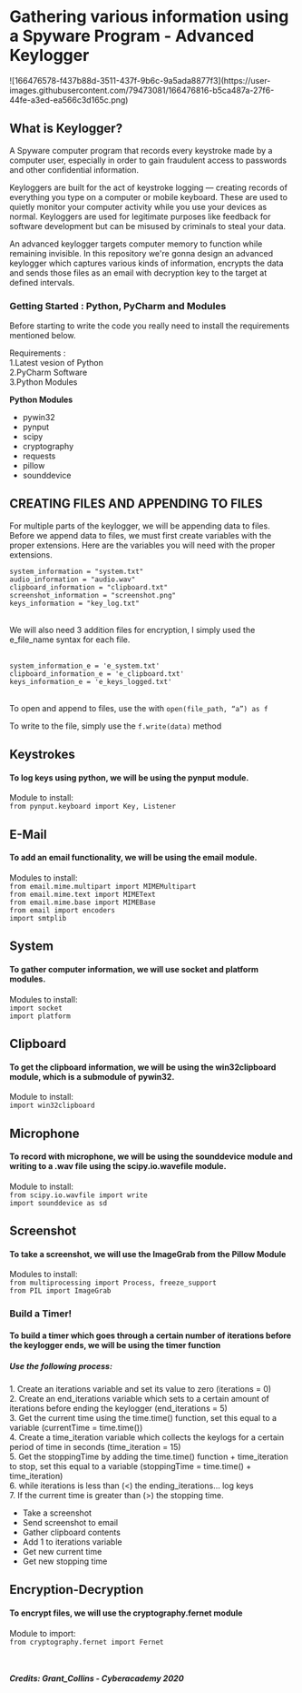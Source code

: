# Gathering various information using a Spyware Program - Advanced Keylogger
<html>
<body>
   ![166476578-f437b88d-3511-437f-9b6c-9a5ada8877f3](https://user-images.githubusercontent.com/79473081/166476816-b5ca487a-27f6-44fe-a3ed-ea566c3d165c.png)


<h2>What is Keylogger?</h2>
<p>A Spyware computer program that records every keystroke made by a computer user, especially in order to gain fraudulent access to passwords and other confidential information.</p>
<p>Keyloggers are built for the act of keystroke logging — creating records of everything you type on a computer or mobile keyboard. These are used to quietly monitor your computer activity while you use your devices as normal. Keyloggers are used for legitimate purposes like feedback for software development but can be misused by criminals to steal your data.</p>
    
<p>An advanced keylogger targets computer memory to function while remaining invisible. In this repository we're gonna design an advanced keylogger which captures various kinds of information, encrypts the data and sends those files as an email with decryption key to the target at defined intervals.</p>

<h3><b>Getting Started : Python, PyCharm and Modules</h3></b> 

<p>Before starting to write the code you really need to install the requirements mentioned below.</p>

Requirements :<br>
     1.Latest vesion of Python<br>
     2.PyCharm Software<br>
     3.Python Modules

  <b>Python Modules</b><br>
    <ul>
        <li>pywin32</li>
        <li>pynput</li>
        <li>scipy</li>
        <li>cryptography</li>
        <li>requests</li>
        <li>pillow</li>
        <li>sounddevice</li>
        
  </ul>
    <h2>CREATING FILES AND APPENDING TO FILES</h2>
<p>For multiple parts of the keylogger, we will be appending data to files. Before we append data to files,
we must first create variables with the proper extensions. Here are the variables you will need with the
    proper extensions.</p>
<code>system_information = "system.txt"</code><br>
<code>audio_information = "audio.wav"</code><br>
<code>clipboard_information = "clipboard.txt"</code><br>
<code>screenshot_information = "screenshot.png"</code><br>
    <code>keys_information = "key_log.txt"</code><br>
<br>
<p>We will also need 3 addition files for encryption, I simply used the e_file_name syntax for each file.</p>
<br>
    <code>system_information_e = 'e_system.txt'</code><br>
    <code>clipboard_information_e = 'e_clipboard.txt'</code><br>
    <code>keys_information_e = 'e_keys_logged.txt'</code><br>
<br>
    <p>To open and append to files, use the with <code>open(file_path, “a”) as f</code></p>
    <p>To write to the file, simply use the <code>f.write(data)</code> method</p>
<h2>Keystrokes</h2>   
<h4>To log keys using python, we will be using the pynput module.</h4>
Module to install:<br>
    <code>from pynput.keyboard import Key, Listener</code><br>
<h2>E-Mail</h2>    
<h4>To add an email functionality, we will be using the email module.</h4>
Modules to install:<br>
    <code>from email.mime.multipart import MIMEMultipart</code><br>
    <code>from email.mime.text import MIMEText</code><br>
<code>from email.mime.base import MIMEBase</code><br>
<code>from email import encoders</code><br>
<code>import smtplib</code><br>

<h2>System</h2>
<h4>To gather computer information, we will use socket and platform modules.</h4>
Modules to install:<br>
<code>import socket</code><br>
<code>import platform</code>

<h2>Clipboard</h2>
<h4>To get the clipboard information, we will be using the win32clipboard module, which is a submodule of
pywin32.</h4>
Module to install:<br>
<code>import win32clipboard</code>

<h2>Microphone</h2>
<h4>To record with microphone, we will be using the sounddevice module and writing to a .wav file using the
scipy.io.wavefile module.</h4>
Module to install:<br>
<code>from scipy.io.wavfile import write</code><br>
<code>import sounddevice as sd</code>

<h2>Screenshot</h2>
<h4>To take a screenshot, we will use the ImageGrab from the Pillow Module</h4>
Modules to install:<br>
<code>from multiprocessing import Process, freeze_support</code><br>
<code>from PIL import ImageGrab</code>

<h3>Build a Timer!</h3>
 <h4>To build a timer which goes through a certain number of iterations before the keylogger ends, we will be using the
     timer function</h4>
<h5>Use the following process:</h5>
1. Create an iterations variable and set its value to zero (iterations = 0)<br>
2. Create an end_iterations variable which sets to a certain amount of iterations before ending the
keylogger (end_iterations = 5)<br>
3. Get the current time using the time.time() function, set this equal to a variable (currentTime =
time.time())<br>
4. Create a time_iteration variable which collects the keylogs for a certain period of time in seconds
(time_iteration = 15)<br>
5. Get the stoppingTime by adding the time.time() function + time_iteration to stop, set this equal to a
variable (stoppingTime = time.time() + time_iteration)<br>
6. while iterations is less than (<) the ending_iterations… log keys<br>
7. If the current time is greater than (>) the stopping time.<br>
<ul>    
    <li>Take a screenshot</li>
    <li>Send screenshot to email</li>
    <li>Gather clipboard contents</li>
    <li>Add 1 to iterations variable</li>
    <li>Get new current time</li>
    <li>Get new stopping time</li>
</ul>

<h2>Encryption-Decryption</h2>
<h4>To encrypt files, we will use the cryptography.fernet module</h4>
Module to import:<br>
    <code>from cryptography.fernet import Fernet</code><br>
<br>
<br>

<b><i>Credits: Grant_Collins - Cyberacademy 2020</i></b>
  </body>
  </html>
